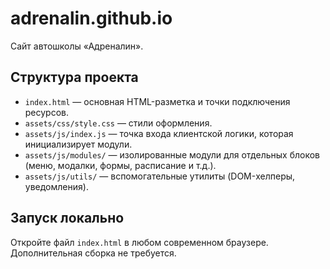 # adrenalin.github.io

Сайт автошколы «Адреналин».

## Структура проекта

- `index.html` — основная HTML-разметка и точки подключения ресурсов.
- `assets/css/style.css` — стили оформления.
- `assets/js/index.js` — точка входа клиентской логики, которая инициализирует модули.
- `assets/js/modules/` — изолированные модули для отдельных блоков (меню, модалки, формы, расписание и т.д.).
- `assets/js/utils/` — вспомогательные утилиты (DOM-хелперы, уведомления).

## Запуск локально

Откройте файл `index.html` в любом современном браузере. Дополнительная сборка не требуется.
